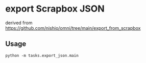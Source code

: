 # export Scrapbox JSON
derived from https://github.com/nishio/omni/tree/main/export_from_scrapbox

## Usage

`python -m tasks.export_json.main`